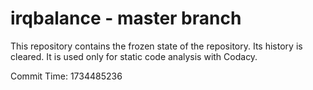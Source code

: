# irqbalance - master branch

This repository contains the frozen state of the repository.
Its history is cleared. It is used only for static code
analysis with Codacy.

Commit Time: 1734485236